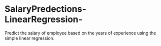 # SalaryPredections-LinearRegression-
Predict the salary of employee based on the years of experience using the simple linear regression.
